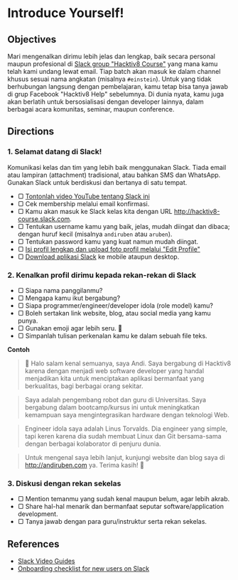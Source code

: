 # Introduce Yourself!

## Objectives

Mari mengenalkan dirimu lebih jelas dan lengkap, baik secara personal maupun profesional di [Slack group "Hacktiv8 Course"](http://hacktiv8-course.slack.com) yang mana kamu telah kami undang lewat email. Tiap batch akan masuk ke dalam channel khusus sesuai nama angkatan (misalnya `#einstein`). Untuk yang tidak berhubungan langsung dengan pembelajaran, kamu tetap bisa tanya jawab di grup Facebook "Hacktiv8 Help" sebelumnya. Di dunia nyata, kamu juga akan berlatih untuk bersosialisasi dengan developer lainnya, dalam berbagai acara komunitas, seminar, maupun conference.

## Directions

### 1. Selamat datang di Slack!

Komunikasi kelas dan tim yang lebih baik menggunakan Slack. Tiada email atau lampiran (attachment) tradisional, atau bahkan SMS dan WhatsApp. Gunakan Slack untuk berdiskusi dan bertanya di satu tempat.

- ▢ [Tontonlah video YouTube tentang Slack ini](https://www.youtube.com/watch?v=B6zVzWU95Sw)
- ▢ Cek membership melalui email konfirmasi.
- ▢ Kamu akan masuk ke Slack kelas kita dengan URL <http://hacktiv8-course.slack.com>.
- ▢ Tentukan username kamu yang baik, jelas, mudah diingat dan dibaca; dengan huruf kecil (misalnya `andiruben` atau `aruben`).
- ▢ Tentukan password kamu yang kuat namun mudah diingat.
- ▢ [Isi profil lengkap dan upload foto profil melalui "Edit Profile"](https://get.slack.help/hc/en-us/articles/204092246-Editing-your-profile)
- ▢ [Download aplikasi Slack](https://slack.com/downloads) ke mobile ataupun desktop.

### 2. Kenalkan profil dirimu kepada rekan-rekan di Slack

- ▢ Siapa nama panggilanmu?
- ▢ Mengapa kamu ikut bergabung?
- ▢ Siapa programmer/engineer/developer idola (role model) kamu?
- ▢ Boleh sertakan link website, blog, atau social media yang kamu punya.
- ▢ Gunakan emoji agar lebih seru. :star2:
- ▢ Simpanlah tulisan perkenalan kamu ke dalam sebuah file teks.

**Contoh**

> :wave: Halo salam kenal semuanya, saya Andi. Saya bergabung di Hacktiv8 karena dengan menjadi web software developer yang handal menjadikan kita untuk menciptakan aplikasi bermanfaat yang berkualitas, bagi berbagai orang sekitar.

> Saya adalah pengembang robot dan guru di Universitas. Saya bergabung dalam bootcamp/kursus ini untuk meningkatkan kemampuan saya mengintegrasikan hardware dengan teknologi Web.

> Engineer idola saya adalah Linus Torvalds. Dia engineer yang simple, tapi keren karena dia sudah membuat Linux dan Git bersama-sama dengan berbagai kolaborator di penjuru dunia.

> Untuk mengenal saya lebih lanjut, kunjungi website dan blog saya di <http://andiruben.com> ya. Terima kasih! :clap:

### 3. Diskusi dengan rekan sekelas

- ▢ Mention temanmu yang sudah kenal maupun belum, agar lebih akrab.
- ▢ Share hal-hal menarik dan bermanfaat seputar software/application development.
- ▢ Tanya jawab dengan para guru/instruktur serta rekan sekelas.

## References

- [Slack Video Guides](https://slack.com/videoguides)
- [Onboarding checklist for new users on Slack](https://get.slack.help/hc/en-us/articles/217626328-Onboarding-checklist-for-new-users)
